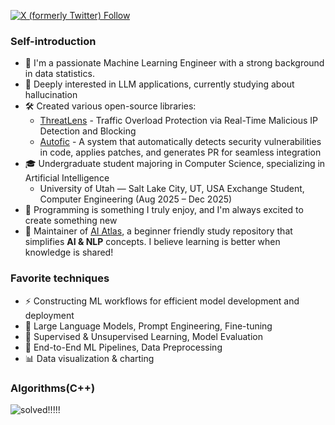 [![X (formerly Twitter) Follow](https://img.shields.io/badge/Follow%20%40pxxxguin-000000?style=flat&logo=x&logoColor=white)](https://x.com/pxxxguin?s=11)

### Self-introduction

- 🎨 I'm a passionate Machine Learning Engineer with a strong background in data statistics.
- 🤖 Deeply interested in LLM applications, currently studying about hallucination
- 🛠 Created various open-source libraries:
  - [ThreatLens](https://github.com/pxxguin/Development_of_an_Anomaly_Detection_System) - Traffic Overload Protection via Real-Time Malicious IP Detection and Blocking
  - [Autofic](https://github.com/AutoFiC) - A system that automatically detects security vulnerabilities in code, applies patches, and generates PR for seamless integration
- 🎓 Undergraduate student majoring in Computer Science, specializing in Artificial Intelligence
  - University of Utah — Salt Lake City, UT, USA Exchange Student, Computer Engineering (Aug 2025 – Dec 2025)
- 👾 Programming is something I truly enjoy, and I'm always excited to create something new
- 🌱 Maintainer of [AI Atlas](https://github.com/AI-Atlas/Natural-Language-Processing), a beginner friendly study repository that simplifies **AI & NLP** concepts. I believe learning is better when knowledge is shared!


### Favorite techniques

- ⚡ Constructing ML workflows for efficient model development and deployment
- 🤖 Large Language Models, Prompt Engineering, Fine-tuning
- 🎯 Supervised & Unsupervised Learning, Model Evaluation
- 🔄 End-to-End ML Pipelines, Data Preprocessing
- 📊 Data visualization & charting

### Algorithms(C++)
![solved!!!!!](http://mazassumnida.wtf/api/v2/generate_badge?boj=changetheworld)
